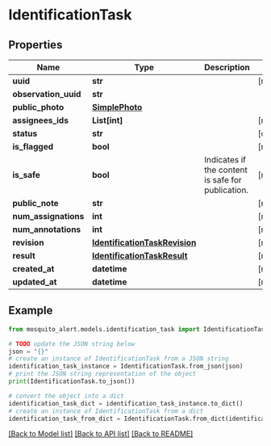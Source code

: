 # IdentificationTask


## Properties

Name | Type | Description | Notes
------------ | ------------- | ------------- | -------------
**uuid** | **str** |  | [readonly] 
**observation_uuid** | **str** |  | 
**public_photo** | [**SimplePhoto**](SimplePhoto.md) |  | 
**assignees_ids** | **List[int]** |  | [readonly] 
**status** | **str** |  | [optional] 
**is_flagged** | **bool** |  | [readonly] 
**is_safe** | **bool** | Indicates if the content is safe for publication. | [readonly] 
**public_note** | **str** |  | [readonly] 
**num_assignations** | **int** |  | [readonly] 
**num_annotations** | **int** |  | [readonly] 
**revision** | [**IdentificationTaskRevision**](IdentificationTaskRevision.md) |  | [readonly] 
**result** | [**IdentificationTaskResult**](IdentificationTaskResult.md) |  | [readonly] 
**created_at** | **datetime** |  | [readonly] 
**updated_at** | **datetime** |  | [readonly] 

## Example

```python
from mosquito_alert.models.identification_task import IdentificationTask

# TODO update the JSON string below
json = "{}"
# create an instance of IdentificationTask from a JSON string
identification_task_instance = IdentificationTask.from_json(json)
# print the JSON string representation of the object
print(IdentificationTask.to_json())

# convert the object into a dict
identification_task_dict = identification_task_instance.to_dict()
# create an instance of IdentificationTask from a dict
identification_task_from_dict = IdentificationTask.from_dict(identification_task_dict)
```
[[Back to Model list]](../README.md#documentation-for-models) [[Back to API list]](../README.md#documentation-for-api-endpoints) [[Back to README]](../README.md)


